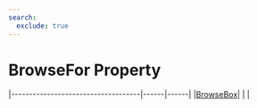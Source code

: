 ```yaml
---
search:
  exclude: true
---
```


<h1 class="heading"><span class="name">BrowseFor Property</span></h1>

|------------------------------------|------|------|
|[BrowseBox](../objects/browsebox.md)|&nbsp;|&nbsp;|
